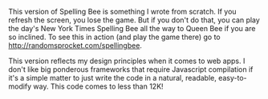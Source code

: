 This version of Spelling Bee is something I wrote from scratch.  If you refresh the screen, you lose the game.  But if you don't do that, you can play the day's New York Times Spelling Bee all the way to Queen Bee if you are so inclined.  To see this in action (and play the game there) go to http://randomsprocket.com/spellingbee.

This version reflects my design principles when it comes to web apps. I don't like big ponderous frameworks that require Javascript compilation if it's a simple matter to just write the code in a natural, readable, easy-to-modify way. This code comes to less than 12K!
